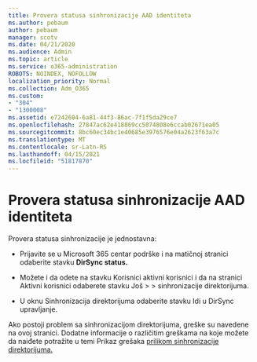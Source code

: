 ```yaml
---
title: Provera statusa sinhronizacije AAD identiteta
ms.author: pebaum
author: pebaum
manager: scotv
ms.date: 04/21/2020
ms.audience: Admin
ms.topic: article
ms.service: o365-administration
ROBOTS: NOINDEX, NOFOLLOW
localization_priority: Normal
ms.collection: Adm_O365
ms.custom:
- "304"
- "1300008"
ms.assetid: e7242604-6a81-44f3-86ac-7f1f5da29ce7
ms.openlocfilehash: 27847ac62e418869cc5074808e6ccab02671ea05
ms.sourcegitcommit: 8bc60ec34bc1e40685e3976576e04a2623f63a7c
ms.translationtype: MT
ms.contentlocale: sr-Latn-RS
ms.lasthandoff: 04/15/2021
ms.locfileid: "51817870"
---
```

# <a name="check-aad-identity-sync-status"></a>Provera statusa sinhronizacije AAD identiteta

Provera statusa sinhronizacije je jednostavna:
  
- Prijavite se u Microsoft 365 centar podrške i na matičnoj stranici odaberite stavku **DirSync status.**

- Možete i da odete na stavku Korisnici aktivni korisnici i da na stranici Aktivni korisnici odaberete stavku Još \> \> sinhronizacije direktorijuma.

- U oknu Sinhronizacija direktorijuma odaberite stavku Idi u DirSync upravljanje.

Ako postoji problem sa sinhronizacijom direktorijuma, greške su navedene na ovoj stranici. Dodatne informacije o različitim greškama na koje možete da naiđete potražite u temi Prikaz grešaka [prilikom sinhronizacije direktorijuma.](https://docs.microsoft.com//office365/enterprise/identify-directory-synchronization-errors)
  